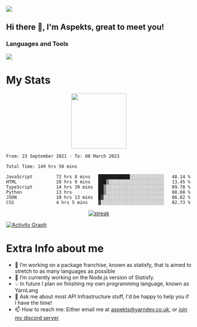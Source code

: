 ![](https://komarev.com/ghpvc/?username=aspekts&color=red)
## Hi there 👋, I'm Aspekts, great to meet you!
### Languages and Tools
<p align="left"> <a href="https://github.com/aspekts"><img src="https://skillicons.dev/icons?i=aws,azure,bash,bootstrap,cpp,cloudflare,css,discord,bots,express,fastapi,gcp,git,heroku,github,v,vim,regex,html,js,jquery,nodejs,linux,md,mysql,redis,mongodb,netlify,nextjs,py,react,sqlite,swift,ts,vscode"> </a> </p>

# My Stats
<p align="center">
<img height="150px" src="https://github-readme-stats.vercel.app/api?username=aspekts&hide_border=true&show_icons=true&count_private=true&theme=gruvbox&bg_color=151515" />
</p>

<!--START_SECTION:waka-->

```text
From: 23 September 2021 - To: 08 March 2023

Total Time: 149 hrs 50 mins

JavaScript         72 hrs 8 mins   ████████████░░░░░░░░░░░░░   48.14 %
HTML               20 hrs 9 mins   ███▒░░░░░░░░░░░░░░░░░░░░░   13.45 %
TypeScript         14 hrs 39 mins  ██▒░░░░░░░░░░░░░░░░░░░░░░   09.78 %
Python             13 hrs          ██▒░░░░░░░░░░░░░░░░░░░░░░   08.68 %
JSON               10 hrs 13 mins  █▓░░░░░░░░░░░░░░░░░░░░░░░   06.82 %
CSS                4 hrs 5 mins    ▓░░░░░░░░░░░░░░░░░░░░░░░░   02.73 %
```

<!--END_SECTION:waka-->
<p align="center">
  <a href="https://github.com/aspekts">      
<img title="stats" alt="streak" src="https://github-readme-streak-stats.herokuapp.com/?user=aspekts&theme=dark&hide_border=true&stroke=f53b3b"/>
</a>
</p>
<a href="https://github.com/aspekts"><img alt="Activity Graph" src="https://activity-graph.herokuapp.com/graph?username=aspekts&bg_color=0D1117&color=eca15b&line=eca15b&point=FFFFFF&hide_border=true" /></a>

# Extra Info about me
- 🌱 I’m working on a package franchise, known as statisfy, that is aimed to stretch to as many languages as possible
- 🔭 I’m currently working on the Node.js version of Statisfy.
- 💡 In future I plan on finishing my own programming language, known as YarnLang
- 💬 Ask me about most API Infrastructure stuff, I'd be happy to help you if I have the time!
- 📫 How to reach me: Either email me at aspekts@yarndev.co.uk, or [join my discord server](https://discord.gg/GxGTHBC)


